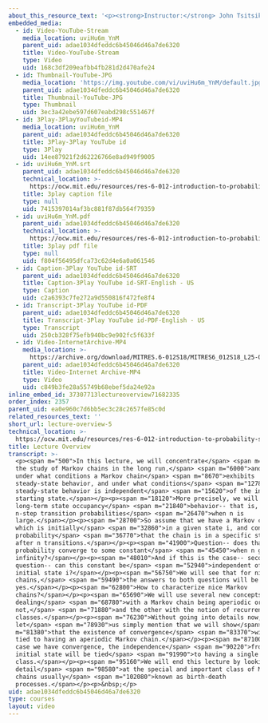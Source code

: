 ```yaml
---
about_this_resource_text: '<p><strong>Instructor:</strong> John Tsitsiklis</p>'
embedded_media:
  - id: Video-YouTube-Stream
    media_location: uviHu6m_YnM
    parent_uid: adae1034dfeddc6b45046d46a7de6320
    title: Video-YouTube-Stream
    type: Video
    uid: 168c3df209eafbb4fb281d2d470afe24
  - id: Thumbnail-YouTube-JPG
    media_location: 'https://img.youtube.com/vi/uviHu6m_YnM/default.jpg'
    parent_uid: adae1034dfeddc6b45046d46a7de6320
    title: Thumbnail-YouTube-JPG
    type: Thumbnail
    uid: 3ec3a42ebe597d607eabd298c551467f
  - id: 3Play-3PlayYouTubeid-MP4
    media_location: uviHu6m_YnM
    parent_uid: adae1034dfeddc6b45046d46a7de6320
    title: 3Play-3Play YouTube id
    type: 3Play
    uid: 14ee87921f2d62226766e8ad949f9005
  - id: uviHu6m_YnM.srt
    parent_uid: adae1034dfeddc6b45046d46a7de6320
    technical_location: >-
      https://ocw.mit.edu/resources/res-6-012-introduction-to-probability-spring-2018/part-iii-random-processes/lecture-overview-5/uviHu6m_YnM.srt
    title: 3play caption file
    type: null
    uid: 7415397014af3bc881f87db564f79359
  - id: uviHu6m_YnM.pdf
    parent_uid: adae1034dfeddc6b45046d46a7de6320
    technical_location: >-
      https://ocw.mit.edu/resources/res-6-012-introduction-to-probability-spring-2018/part-iii-random-processes/lecture-overview-5/uviHu6m_YnM.pdf
    title: 3play pdf file
    type: null
    uid: f804f56495dfca73c62d4e6a0a061546
  - id: Caption-3Play YouTube id-SRT
    parent_uid: adae1034dfeddc6b45046d46a7de6320
    title: Caption-3Play YouTube id-SRT-English - US
    type: Caption
    uid: c2a6393c7fe272a9d550816f472fe8f4
  - id: Transcript-3Play YouTube id-PDF
    parent_uid: adae1034dfeddc6b45046d46a7de6320
    title: Transcript-3Play YouTube id-PDF-English - US
    type: Transcript
    uid: 250cb328f75efb940bc9e902fc5f633f
  - id: Video-InternetArchive-MP4
    media_location: >-
      https://archive.org/download/MITRES.6-012S18/MITRES6_012S18_L25-02_300k.mp4
    parent_uid: adae1034dfeddc6b45046d46a7de6320
    title: Video-Internet Archive-MP4
    type: Video
    uid: c849b3fe28a55749b68ebef5da24e92a
inline_embed_id: 37307713lectureoverview71682335
order_index: 2357
parent_uid: ea0e960c7d6bb5ec3c28c2657fe85c0d
related_resources_text: ''
short_url: lecture-overview-5
technical_location: >-
  https://ocw.mit.edu/resources/res-6-012-introduction-to-probability-spring-2018/part-iii-random-processes/lecture-overview-5
title: Lecture Overview
transcript: >-
  <p><span m="500">In this lecture, we will concentrate</span> <span m="2960">on
  the study of Markov chains in the long run,</span> <span m="6000">and study
  under what conditions a Markov chain</span> <span m="8670">exhibits
  steady-state behavior, and under what conditions</span> <span m="12780">such
  steady-state behavior is independent</span> <span m="15620">of the initial
  starting state.</span></p><p><span m="18120">More precisely, we will look at
  long-term state occupancy</span> <span m="21840">behavior-- that is, in the
  n-step transition probabilities</span> <span m="26470">when n is
  large.</span></p><p><span m="28700">So assume that we have a Markov chain
  which is initially</span> <span m="32860">in a given state i, and consider the
  probability</span> <span m="36770">that the chain is in a specific state j
  after n transitions.</span></p><p><span m="41900">Question-- does that
  probability converge to some constant</span> <span m="45450">when n goes to
  infinity?</span></p><p><span m="48010">And if this is the case-- second
  question-- can this constant be</span> <span m="52940">independent of the
  initial state i?</span></p><p><span m="56750">We will see that for nice Markov
  chains,</span> <span m="59490">the answers to both questions will be
  yes.</span></p><p><span m="62800">How to characterize nice Markov
  chains?</span></p><p><span m="65690">We will use several new concepts, one
  dealing</span> <span m="68780">with a Markov chain being aperiodic or
  not,</span> <span m="71880">and the other with the notion of recurrent
  classes.</span></p><p><span m="76230">Without going into details now,
  let</span> <span m="78930">us simply mention that we will show</span> <span
  m="81380">that the existence of convergence</span> <span m="83370">will be
  tied to having an aperiodic Markov chain.</span></p><p><span m="87100">And in
  case we have convergence, the independence</span> <span m="90220">from the
  initial state will be tied</span> <span m="91990">to having a single recurrent
  class.</span></p><p><span m="95160">We will end this lecture by looking in
  detail</span> <span m="98580">at the special and important class of Markov
  chains usually</span> <span m="102080">known as birth-death
  processes.</span></p><p>&nbsp;</p>
uid: adae1034dfeddc6b45046d46a7de6320
type: courses
layout: video
---
```

